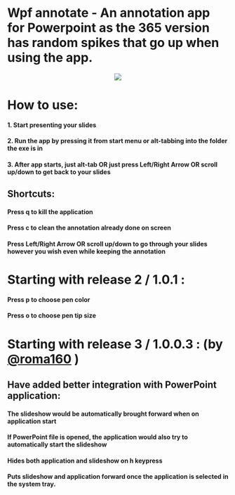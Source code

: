 # Wpf annotate - An annotation app for Powerpoint as the 365 version has random spikes that go up when using the app.
<p align="center">
  <img src="Wpf annotate/PPTX-Annotation.ico">
</p>

# How to use:

#### 1. Start presenting your slides

#### 2. Run the app by pressing it from start menu or alt-tabbing into the folder the exe is in

#### 3. After app starts, just alt-tab OR just press Left/Right Arrow OR scroll up/down to get back to your slides

## Shortcuts:

#### Press q to kill the application

#### Press c to clean the annotation already done on screen

#### Press Left/Right Arrow OR scroll up/down to go through your slides however you wish even while keeping the annotation

# Starting with release 2 / 1.0.1 :

#### Press p to choose pen color

#### Press o to choose pen tip size

# Starting with release 3 / 1.0.0.3 : (by [@roma160](https://github.com/roma160) )

## Have added better integration with PowerPoint application:

#### The slideshow would be automatically brought forward when on application start

#### If PowerPoint file is opened, the application would also try to automatically start the slideshow

#### Hides both application and slideshow on h keypress

#### Puts slideshow and application forward once the application is selected in the system tray.


